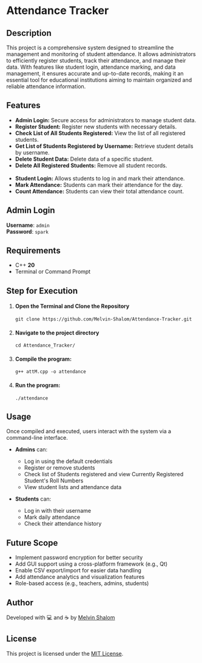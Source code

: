 <h1>Attendance Tracker</h1>

<h2>Description</h2>

<p>This project is a comprehensive system designed to streamline the management and monitoring of student attendance. It allows administrators to efficiently register students, track their attendance, and manage their data. With features like student login, attendance marking, and data management, it ensures accurate and up-to-date records, making it an essential tool for educational institutions aiming to maintain organized and reliable attendance information.</p>

<h2>Features</h2>
<ul>
	<li><strong>Admin Login:</strong> Secure access for administrators to manage student data.</li>
  	<li><strong>Register Student:</strong> Register new students with necessary details.</li>
  	<li><strong>Check List of All Students Registered:</strong> View the list of all registered students.</li>
  	<li><strong>Get List of Students Registered by Username:</strong> Retrieve student details by username.</li>
  	<li><strong>Delete Student Data:</strong> Delete data of a specific student.</li>
  	<li><strong>Delete All Registered Students:</strong> Remove all student records.</li><br>
  	<li><strong>Student Login:</strong> Allows students to log in and mark their attendance.</li>
 	<li><strong>Mark Attendance:</strong> Students can mark their attendance for the day.</li>
  	<li><strong>Count Attendance:</strong> Students can view their total attendance count.</li>
</ul>

<h2>Admin Login</h2>
<p>
	<strong>Username</strong>: <code>admin</code><br>
	<strong>Password</strong>: <code>spark</code><br>
</p>

<h2>Requirements</h2>
<ul>
	<li>C++ <strong>20</strong></li>
  	<li>Terminal or Command Prompt</li>
</ul>

<h2>Step for Execution</h2>
<ol>
	<li>
		<h4>Open the Terminal and Clone the Repository</h4>
	   	<code>git clone https://github.com/Melvin-Shalom/Attendance-Tracker.git</code><br>
	</li>
	<li>
		<h4>Navigate to the project directory</h4>
	    	<code>cd Attendance_Tracker/</code>
	</li>
	<li>
    		<h4>Compile the program:</h4>
    		<code>g++ attM.cpp -o attendance</code>
	</li>
  	<li>
	    	<h4>Run the program:</h4>
    		<code>./attendance</code>
  	</li>
</ol>

## Usage

Once compiled and executed, users interact with the system via a command-line interface.

- **Admins** can:
  - Log in using the default credentials
  - Register or remove students
  - Check list of Students registered and view Currently Registered Student's Roll Numbers
  - View student lists and attendance data

- **Students** can:
  - Log in with their username
  - Mark daily attendance
  - Check their attendance history

## Future Scope

- Implement password encryption for better security
- Add GUI support using a cross-platform framework (e.g., Qt)
- Enable CSV export/import for easier data handling
- Add attendance analytics and visualization features
- Role-based access (e.g., teachers, admins, students)

## Author

Developed with 💻 and ☕ by [Melvin Shalom](https://github.com/Melvin-Shalom)

## License

This project is licensed under the [MIT License](https://opensource.org/licenses/MIT).
